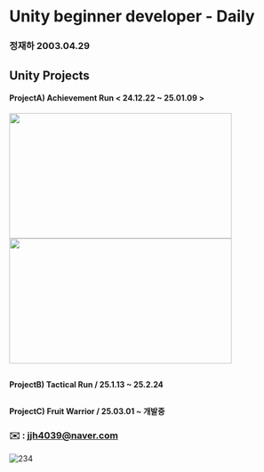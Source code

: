 # **Unity beginner developer - Daily**

### 정재하  2003.04.29

## Unity Projects

#### **ProjectA) Achievement Run < 24.12.22 ~ 25.01.09 >**
<img src=https://github.com/user-attachments/assets/0d00eeae-8f97-4cce-9d47-a6e45272ae94 width="400" height="225"/>
<img src=https://github.com/user-attachments/assets/7113e1e6-136a-402c-84ad-11e6b81a60a2 width="400" height="225"/>

#### 
##
#### **ProjectB) Tactical Run / 25.1.13 ~ 25.2.24**

##
#### **ProjectC) Fruit Warrior / 25.03.01 ~ 개발중**



### ✉️ : jjh4039@naver.com
![234](https://github.com/user-attachments/assets/7113e1e6-136a-402c-84ad-11e6b81a60a2)
